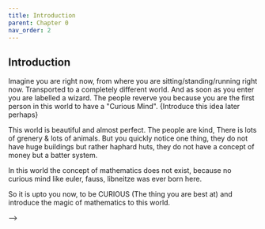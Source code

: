 ```yaml
---
title: Introduction
parent: Chapter 0
nav_order: 2
---
```



## Introduction 

Imagine you are right now, from where you are sitting/standing/running right now. Transported to a completely different world. And as soon as you enter you are labelled a wizard. The people reverve you because you are the first person in this world to have a "Curious Mind". {Introduce this idea later perhaps}

This world is beautiful and almost perfect. The people are kind, There is lots of grenery & lots of animals. But you quickly notice one thing, they do not have huge buildings but rather haphard huts, they do not have a concept of money but a batter system. 

In this world the concept of mathematics does not exist, because no curious mind like euler, fauss, libneitze was ever born here. 

So it is upto you now, to be CURIOUS (The thing you are best at) and introduce the magic of mathematics to this world.

<!-- 
{https://explained.ai/matrix-calculus/}
{in videos teach the maths, then build something in ML using them}

{add a table of content section}

## Introductory Maths

This section is supposed to be skipped by most people, 

{talk about numbers, negative, poisitive, operations, properties, basic geometry}

References:

[MML Book](https://mml-book.github.io/book/mml-book.pdf)
[3Blue1Brown](https://www.youtube.com/@3blue1brown/playlists)

## Linear Algebra 

### Vectors

Different disciplines have different definition of a vector, but as this is maths for ml. We will primarily follow the mathematical definition. That being, a vector is something that follows the triangle law of addition 

### System of linear equations 

### Matrices 

##### Matrix Addition & multiplication 
Associativity, Distributivity, Multiplication with the identity matrix (types of matrices)

#### Inverse and Transpose

#### Multiplication by a Scalar

###  Solving Systems of Linear Equations

### Vector Space

### Linear Independence 

### Basis and Rank

### Linear Mappings 

### Affine spaces 


## Probability 


## Statistics 

## Geometry

### Norm 

### Inner products

#### Dot product

## Matrix 

## Calculus  --> -->